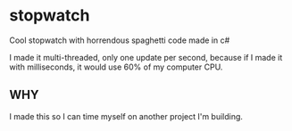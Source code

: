 # stopwatch
Cool stopwatch with horrendous spaghetti code made in c#

I made it multi-threaded, only one update per second, because if I made it with milliseconds, it would use 60% of my computer CPU.

## WHY
I made this so I can time myself on another project I'm building.
